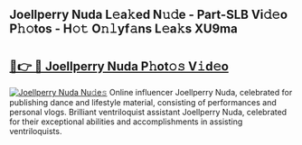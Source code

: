 ## Joellperry Nuda L𝚎a𝚔ed N𝚞𝚍e - Part-SLB Vi𝚍𝚎o P𝚑𝚘tos - H𝚘𝚝 O𝚗𝚕yf𝚊ns L𝚎a𝚔s XU9ma

# <h2><a href="http://kfehnx.oniu.top/?m=Joellperry+Nuda">🔗👉 🔴 Joellperry Nuda P𝚑ot𝚘𝚜 V𝚒d𝚎o</a></h2>

[![Joellperry Nuda Nu𝚍e𝚜](https://i.imgur.com/0qMVB7G.gif)](http://kfehnx.oniu.top/?m=Joellperry+Nuda)
Online influencer Joellperry Nuda, celebrated for publishing dance and lifestyle material, consisting of performances and personal vlogs. Brilliant ventriloquist assistant Joellperry Nuda, celebrated for their exceptional abilities and accomplishments in assisting ventriloquists.  
